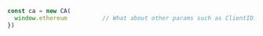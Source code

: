 ```js hl_lines="2"
const ca = new CA(
  window.ethereum          // What about other params such as ClientID?
})
```
